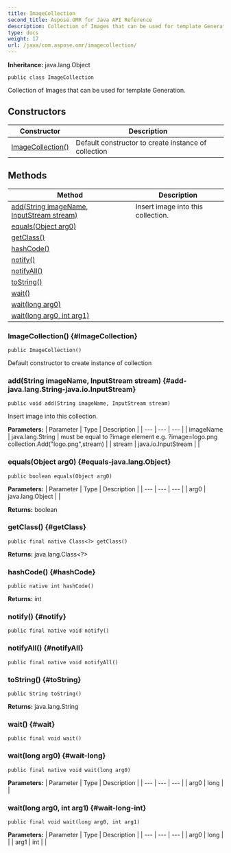 ```yaml
---
title: ImageCollection
second_title: Aspose.OMR for Java API Reference
description: Collection of Images that can be used for template Generation
type: docs
weight: 17
url: /java/com.aspose.omr/imagecollection/
---
```


**Inheritance:**
java.lang.Object
```
public class ImageCollection
```

Collection of Images that can be used for template Generation.
## Constructors

| Constructor | Description |
| --- | --- |
| [ImageCollection()](#ImageCollection) | Default constructor to create instance of collection |
## Methods

| Method | Description |
| --- | --- |
| [add(String imageName, InputStream stream)](#add-java.lang.String-java.io.InputStream) | Insert image into this collection. |
| [equals(Object arg0)](#equals-java.lang.Object) |  |
| [getClass()](#getClass) |  |
| [hashCode()](#hashCode) |  |
| [notify()](#notify) |  |
| [notifyAll()](#notifyAll) |  |
| [toString()](#toString) |  |
| [wait()](#wait) |  |
| [wait(long arg0)](#wait-long) |  |
| [wait(long arg0, int arg1)](#wait-long-int) |  |
### ImageCollection() {#ImageCollection}
```
public ImageCollection()
```


Default constructor to create instance of collection

### add(String imageName, InputStream stream) {#add-java.lang.String-java.io.InputStream}
```
public void add(String imageName, InputStream stream)
```


Insert image into this collection.

**Parameters:**
| Parameter | Type | Description |
| --- | --- | --- |
| imageName | java.lang.String | must be equal to ?image element e.g. ?image=logo.png collection.Add("logo.png",stream) |
| stream | java.io.InputStream |  |

### equals(Object arg0) {#equals-java.lang.Object}
```
public boolean equals(Object arg0)
```




**Parameters:**
| Parameter | Type | Description |
| --- | --- | --- |
| arg0 | java.lang.Object |  |

**Returns:**
boolean
### getClass() {#getClass}
```
public final native Class<?> getClass()
```




**Returns:**
java.lang.Class<?>
### hashCode() {#hashCode}
```
public native int hashCode()
```




**Returns:**
int
### notify() {#notify}
```
public final native void notify()
```




### notifyAll() {#notifyAll}
```
public final native void notifyAll()
```




### toString() {#toString}
```
public String toString()
```




**Returns:**
java.lang.String
### wait() {#wait}
```
public final void wait()
```




### wait(long arg0) {#wait-long}
```
public final native void wait(long arg0)
```




**Parameters:**
| Parameter | Type | Description |
| --- | --- | --- |
| arg0 | long |  |

### wait(long arg0, int arg1) {#wait-long-int}
```
public final void wait(long arg0, int arg1)
```




**Parameters:**
| Parameter | Type | Description |
| --- | --- | --- |
| arg0 | long |  |
| arg1 | int |  |

